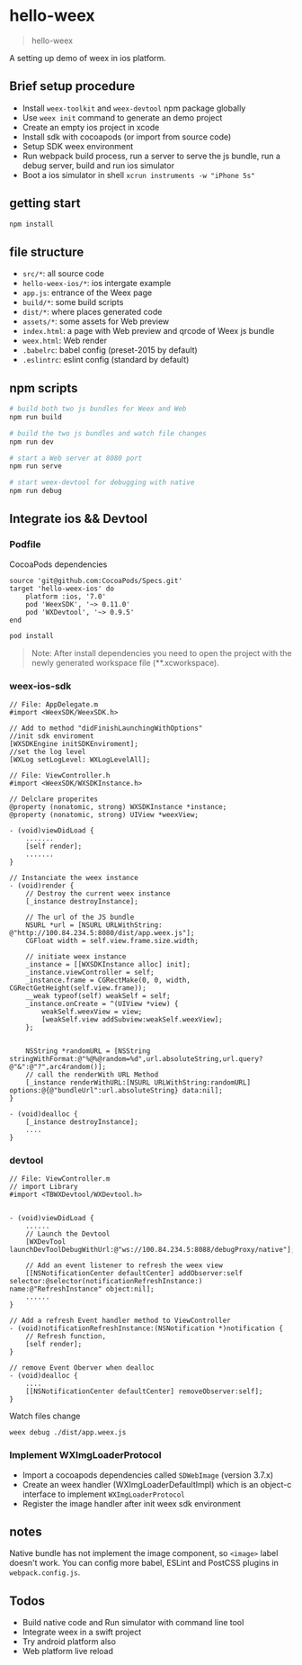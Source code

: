 # hello-weex

> hello-weex

A setting up demo of weex in ios platform.

## Brief setup procedure
* Install `weex-toolkit` and `weex-devtool` npm package globally
* Use `weex init` command to generate an demo project
* Create an empty ios project in xcode
* Install sdk with cocoapods (or import from source code)
* Setup SDK weex environment
* Run webpack build process, run a server to serve the js bundle, run a debug server, build and run ios simulator
* Boot a ios simulator in shell `xcrun instruments -w "iPhone 5s"`
## getting start

```bash
npm install
```

## file structure

* `src/*`: all source code
* `hello-weex-ios/*`: ios intergate example
* `app.js`: entrance of the Weex page
* `build/*`: some build scripts
* `dist/*`: where places generated code
* `assets/*`: some assets for Web preview
* `index.html`: a page with Web preview and qrcode of Weex js bundle
* `weex.html`: Web render
* `.babelrc`: babel config (preset-2015 by default)
* `.eslintrc`: eslint config (standard by default)

## npm scripts

```bash
# build both two js bundles for Weex and Web
npm run build

# build the two js bundles and watch file changes
npm run dev

# start a Web server at 8080 port
npm run serve

# start weex-devtool for debugging with native
npm run debug
```

## Integrate ios && Devtool

### Podfile
CocoaPods dependencies
```
source 'git@github.com:CocoaPods/Specs.git' 
target 'hello-weex-ios' do
    platform :ios, '7.0' 
    pod 'WeexSDK', '~> 0.11.0'
    pod 'WXDevtool', '~> 0.9.5'
end
```

```bash
pod install
```
> Note: After install dependencies you need to open the project with the newly generated workspace file (**.xcworkspace).

### weex-ios-sdk
```
// File: AppDelegate.m
#import <WeexSDK/WeexSDK.h>

// Add to method "didFinishLaunchingWithOptions"
//init sdk enviroment
[WXSDKEngine initSDKEnviroment];
//set the log level
[WXLog setLogLevel: WXLogLevelAll];
```

```
// File: ViewController.h
#import <WeexSDK/WXSDKInstance.h>

// Delclare properites
@property (nonatomic, strong) WXSDKInstance *instance;
@property (nonatomic, strong) UIView *weexView;
```

```
- (void)viewDidLoad {
    .......
    [self render];
    .......
}

// Instanciate the weex instance
- (void)render {
    // Destroy the current weex instance
    [_instance destroyInstance];
    
    // The url of the JS bundle
    NSURL *url = [NSURL URLWithString: @"http://100.84.234.5:8080/dist/app.weex.js"];
    CGFloat width = self.view.frame.size.width;

    // initiate weex instance
    _instance = [[WXSDKInstance alloc] init];
    _instance.viewController = self;
    _instance.frame = CGRectMake(0, 0, width, CGRectGetHeight(self.view.frame));
    __weak typeof(self) weakSelf = self;
    _instance.onCreate = ^(UIView *view) {
        weakSelf.weexView = view;
        [weakSelf.view addSubview:weakSelf.weexView];
    };
    
    
    NSString *randomURL = [NSString stringWithFormat:@"%@%@random=%d",url.absoluteString,url.query?@"&":@"?",arc4random()];
    // call the renderWith URL Method
    [_instance renderWithURL:[NSURL URLWithString:randomURL] options:@{@"bundleUrl":url.absoluteString} data:nil];
}

- (void)dealloc {
    [_instance destroyInstance];
    ....
}
```

### devtool
```object-c
// File: ViewController.m
// import Library
#import <TBWXDevtool/WXDevtool.h>


- (void)viewDidLoad {
    ......
    // Launch the Devtool
    [WXDevTool launchDevToolDebugWithUrl:@"ws://100.84.234.5:8088/debugProxy/native"];

    // Add an event listener to refresh the weex view
    [[NSNotificationCenter defaultCenter] addObserver:self selector:@selector(notificationRefreshInstance:) name:@"RefreshInstance" object:nil];
    ......
}

// Add a refresh Event handler method to ViewController
- (void)notificationRefreshInstance:(NSNotification *)notification {
    // Refresh function,
    [self render];
}

// remove Event Oberver when dealloc
- (void)dealloc {
    ....
    [[NSNotificationCenter defaultCenter] removeObserver:self];
}
```

Watch files change
```
weex debug ./dist/app.weex.js
```

### Implement WXImgLoaderProtocol

* Import a cocoapods dependencies called `SDWebImage` (version 3.7.x)
* Create an weex handler (WXImgLoaderDefaultImpl) which is an object-c interface to implement `WXImgLoaderProtocol`
* Register the image handler after init weex sdk environment

## notes
Native bundle has not implement the image component, so `<image>` label doesn't work. 
You can config more babel, ESLint and PostCSS plugins in `webpack.config.js`.


## Todos
* Build native code and Run simulator with command line tool
* Integrate weex in a swift project
* Try android platform also
* Web platform live reload